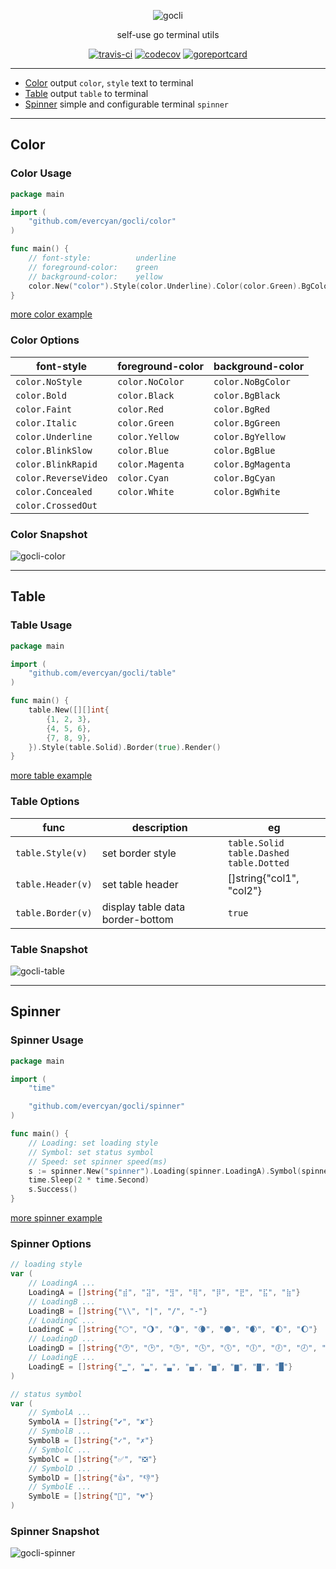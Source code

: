 <div align="center">

![gocli](https://raw.githubusercontent.com/evercyan/cantor/master/resource/80/8095d74db449976d2ab8020c37afe3e7.png)

self-use go terminal utils

[![travis-ci](https://www.travis-ci.org/evercyan/gocli.svg?branch=master)](https://www.travis-ci.org/evercyan/gocli)
[![codecov](https://codecov.io/gh/evercyan/gocli/branch/master/graph/badge.svg)](https://codecov.io/gh/evercyan/gocli)
[![goreportcard](https://goreportcard.com/badge/github.com/evercyan/gocli)](https://goreportcard.com/report/github.com/evercyan/gocli)

</div>

---

- [Color](#Color) output `color`, `style` text to terminal
- [Table](#Table) output `table` to terminal
- [Spinner](#Spinner)  simple and configurable terminal `spinner`

---

## Color

### Color Usage

```go
package main

import (
    "github.com/evercyan/gocli/color"
)

func main() {
    // font-style:          underline
    // foreground-color:    green
    // background-color:    yellow
    color.New("color").Style(color.Underline).Color(color.Green).BgColor(color.BgYellow).Render()
}
```

[more color example](./examples/color/main.go)

### Color Options

| font-style | foreground-color | background-color |
| --- | --- | --- |
| `color.NoStyle`       | `color.NoColor`   | `color.NoBgColor`     |
| `color.Bold`          | `color.Black`     | `color.BgBlack`       |
| `color.Faint`         | `color.Red`       | `color.BgRed`         |
| `color.Italic`        | `color.Green`     | `color.BgGreen`       |
| `color.Underline`     | `color.Yellow`    | `color.BgYellow`      |
| `color.BlinkSlow`     | `color.Blue`      | `color.BgBlue`        |
| `color.BlinkRapid`    | `color.Magenta`   | `color.BgMagenta`     |
| `color.ReverseVideo`  | `color.Cyan`      | `color.BgCyan`        |
| `color.Concealed`     | `color.White`     | `color.BgWhite`       |
| `color.CrossedOut`    |                   |                       |

### Color Snapshot

![gocli-color](https://raw.githubusercontent.com/evercyan/cantor/master/resource/20/20eaa1795fcee963cb03eaef7fd882fe.jpg)

---

## Table

### Table Usage

```go
package main

import (
    "github.com/evercyan/gocli/table"
)

func main() {
    table.New([][]int{
        {1, 2, 3},
        {4, 5, 6},
        {7, 8, 9},
    }).Style(table.Solid).Border(true).Render()
}
```

[more table example](./examples/table/main.go)

### Table Options

| func | description | eg |
| --- | --- | --- |
| `table.Style(v)`    | set border style  | `table.Solid`<br>`table.Dashed`<br>`table.Dotted` |
| `table.Header(v)`   | set table header  | []string{"col1", "col2"} |
| `table.Border(v)`   | display table data border-bottom  | `true` |

### Table Snapshot

![gocli-table](https://raw.githubusercontent.com/evercyan/cantor/master/resource/f7/f7c9aaae18aa35f05803c65c4c881267.png)

---

## Spinner

### Spinner Usage

```go
package main

import (
    "time"

    "github.com/evercyan/gocli/spinner"
)

func main() {
    // Loading: set loading style
    // Symbol: set status symbol
    // Speed: set spinner speed(ms)
    s := spinner.New("spinner").Loading(spinner.LoadingA).Symbol(spinner.SymbolA).Speed(100)
    time.Sleep(2 * time.Second)
    s.Success()
}

```

[more spinner example](./examples/spinner/main.go)

### Spinner Options

```go
// loading style
var (
    // LoadingA ...
    LoadingA = []string{"⣾", "⣽", "⣻", "⢿", "⡿", "⣟", "⣯", "⣷"}
    // LoadingB ...
    LoadingB = []string{"\\", "|", "/", "-"}
    // LoadingC ...
    LoadingC = []string{"🌕", "🌖", "🌗", "🌘", "🌑", "🌒", "🌓", "🌔"}
    // LoadingD ...
    LoadingD = []string{"🕐", "🕑", "🕒", "🕓", "🕔", "🕕", "🕖", "🕗", "🕘", "🕙", "🕚", "🕛"}
    // LoadingE ...
    LoadingE = []string{"▁", "▂", "▃", "▄", "▅", "▆", "▇", "█"}
)

// status symbol
var (
    // SymbolA ...
    SymbolA = []string{"✔︎", "✘"}
    // SymbolB ...
    SymbolB = []string{"✓", "✗"}
    // SymbolC ...
    SymbolC = []string{"✅", "❎"}
    // SymbolD ...
    SymbolD = []string{"👍", "👎"}
    // SymbolE ...
    SymbolE = []string{"💚", "💔"}
)
```

### Spinner Snapshot

![gocli-spinner](https://raw.githubusercontent.com/evercyan/cantor/master/resource/d3/d3baabb43de3f6fb925a3f1ef6a92e5a.gif)
